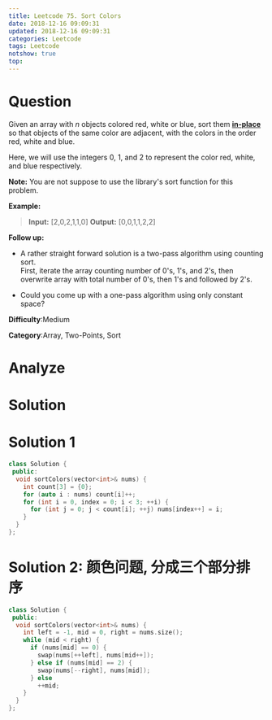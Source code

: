```yaml
---
title: Leetcode 75. Sort Colors
date: 2018-12-16 09:09:31
updated: 2018-12-16 09:09:31
categories: Leetcode
tags: Leetcode
notshow: true
top:
---
```


# Question

Given an array with  _n_  objects colored red, white or blue, sort them  **[in-place](https://en.wikipedia.org/wiki/In-place_algorithm)** so that objects of the same color are adjacent, with the colors in the order red, white and blue.

Here, we will use the integers 0, 1, and 2 to represent the color red, white, and blue respectively.

**Note:** You are not suppose to use the library's sort function for this problem.

**Example:**

> **Input:** [2,0,2,1,1,0]
> **Output:** [0,0,1,1,2,2]

**Follow up:**

- A rather straight forward solution is a two-pass algorithm using counting sort.  
  First, iterate the array counting number of 0's, 1's, and 2's, then overwrite array with total number of 0's, then 1's and followed by 2's.

- Could you come up with a one-pass algorithm using only constant space?

**Difficulty**:Medium

**Category**:Array, Two-Points, Sort

<!-- more -->

# Analyze

# Solution

# Solution 1

```cpp
class Solution {
 public:
  void sortColors(vector<int>& nums) {
    int count[3] = {0};
    for (auto i : nums) count[i]++;
    for (int i = 0, index = 0; i < 3; ++i) {
      for (int j = 0; j < count[i]; ++j) nums[index++] = i;
    }
  }
};
```

# Solution 2: 颜色问题, 分成三个部分排序

```cpp
class Solution {
 public:
  void sortColors(vector<int>& nums) {
    int left = -1, mid = 0, right = nums.size();
    while (mid < right) {
      if (nums[mid] == 0) {
        swap(nums[++left], nums[mid++]);
      } else if (nums[mid] == 2) {
        swap(nums[--right], nums[mid]);
      } else
        ++mid;
    }
  }
};
```